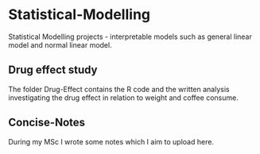 # Statistical-Modelling
Statistical Modelling projects - interpretable models such as general linear model and normal linear model.

## Drug effect study
The folder Drug-Effect contains the R code and the written analysis investigating the drug effect in relation to weight and coffee consume.

## Concise-Notes
During my MSc I wrote some notes which I aim to upload here.
